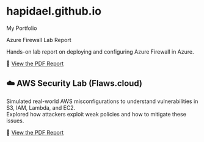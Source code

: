 # hapidael.github.io
My Portfolio 

Azure Firewall Lab Report

Hands-on lab report on deploying and configuring Azure Firewall in Azure.

📄 [View the PDF Report](./azure-firewall-lab/Azure_Firewall_Lab_Report_Hapidael_Mumbi.pdf)



## ☁️ AWS Security Lab (Flaws.cloud)

Simulated real-world AWS misconfigurations to understand vulnerabilities in S3, IAM, Lambda, and EC2.  
Explored how attackers exploit weak policies and how to mitigate these issues.

📄 [View the PDF Report](./aws-flaws-lab/AWS_Flaws_Lab_Report_Hapidael_Mumbi.pdf)

